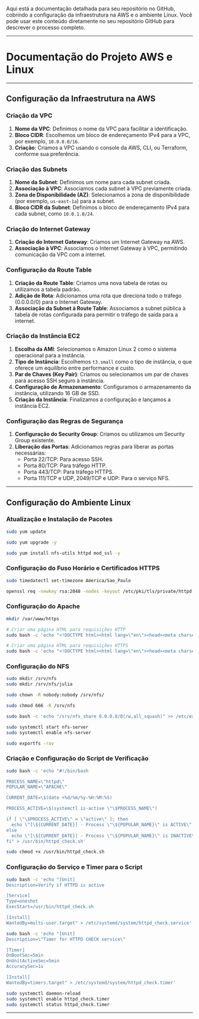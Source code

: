 Aqui está a documentação detalhada para seu repositório no GitHub, cobrindo a configuração da infraestrutura na AWS e o ambiente Linux. Você pode usar este conteúdo diretamente no seu repositório GitHub para descrever o processo completo.

---

# Documentação do Projeto AWS e Linux

---

## Configuração da Infraestrutura na AWS

### Criação da VPC

1. **Nome da VPC**: Definimos o nome da VPC para facilitar a identificação.
2. **Bloco CIDR**: Escolhemos um bloco de endereçamento IPv4 para a VPC, por exemplo, `10.0.0.0/16`.
3. **Criação**: Criamos a VPC usando o console da AWS, CLI, ou Terraform, conforme sua preferência.

### Criação das Subnets

1. **Nome da Subnet**: Definimos um nome para cada subnet criada.
2. **Associação à VPC**: Associamos cada subnet à VPC previamente criada.
3. **Zona de Disponibilidade (AZ)**: Selecionamos a zona de disponibilidade (por exemplo, `us-east-1a`) para a subnet.
4. **Bloco CIDR da Subnet**: Definimos o bloco de endereçamento IPv4 para cada subnet, como `10.0.1.0/24`.

### Criação do Internet Gateway

1. **Criação do Internet Gateway**: Criamos um Internet Gateway na AWS.
2. **Associação à VPC**: Associamos o Internet Gateway à VPC, permitindo comunicação da VPC com a internet.

### Configuração da Route Table

1. **Criação da Route Table**: Criamos uma nova tabela de rotas ou utilizamos a tabela padrão.
2. **Adição de Rota**: Adicionamos uma rota que direciona todo o tráfego (0.0.0.0/0) para o Internet Gateway.
3. **Associação da Subnet à Route Table**: Associamos a subnet pública à tabela de rotas configurada para permitir o tráfego de saída para a internet.

### Criação da Instância EC2

1. **Escolha da AMI**: Selecionamos o Amazon Linux 2 como o sistema operacional para a instância.
2. **Tipo de Instância**: Escolhemos `t3.small` como o tipo de instância, o que oferece um equilíbrio entre performance e custo.
3. **Par de Chaves (Key Pair)**: Criamos ou selecionamos um par de chaves para acesso SSH seguro à instância.
4. **Configuração de Armazenamento**: Configuramos o armazenamento da instância, utilizando 16 GB de SSD.
5. **Criação da Instância**: Finalizamos a configuração e lançamos a instância EC2.

### Configuração das Regras de Segurança

1. **Configuração do Security Group**: Criamos ou utilizamos um Security Group existente.
2. **Liberação das Portas**: Adicionamos regras para liberar as portas necessárias:
   - Porta 22/TCP: Para acesso SSH.
   - Porta 80/TCP: Para tráfego HTTP.
   - Porta 443/TCP: Para tráfego HTTPS.
   - Porta 111/TCP e UDP, 2049/TCP e UDP: Para o serviço NFS.

---

## Configuração do Ambiente Linux

### Atualização e Instalação de Pacotes

```bash
sudo yum update

sudo yum upgrade -y

sudo yum install nfs-utils httpd mod_ssl -y
```

### Configuração do Fuso Horário e Certificados HTTPS

```bash
sudo timedatectl set-timezone America/Sao_Paulo

openssl req -newkey rsa:2048 -nodes -keyout /etc/pki/tls/private/httpd.key -x509 -days 3650 -out /etc/pki/tls/certs/httpd.crt
```

### Configuração do Apache

```bash
mkdir /var/www/https

# Criar uma página HTML para requisições HTTP
sudo bash -c 'echo "<!DOCTYPE html><html lang=\"en\"><head><meta charset=\"UTF-8\"><meta name=\"viewport\" content=\"width=device-width, initial-scale=1.0\"><title>Simple HTML</title><style>body {font-family: Arial, sans-serif; margin: 0; padding: 0; background-color: #f4f4f4; color: #333;} header {background-color: #333; color: white; padding: 1em;} main {padding: 2em;} h1 {font-size: 2em; margin-bottom: 0.5em;} p {font-size: 1.2em; line-height: 1.6; text-align: justify;} footer {background-color: #333; color: white; text-align: center; padding: 1em; position: fixed; bottom: 0; width: 100%;}</style></head><body><header><h1>Some Title HTTP!</h1></header><main><h2>Welcome!</h2><p>This is a basic HTML template with some CSS styling. You can customize the content and styles as needed.</p><p>The header and footer sections are styled to be distinct, with the footer remaining fixed at the bottom of the page.</p></main><footer><span>&copy; 2024 My Website</span></footer></body></html>" > /var/www/html/index.html'

# Criar uma página HTML para requisições HTTPS
sudo bash -c 'echo "<!DOCTYPE html><html lang=\"en\"><head><meta charset=\"UTF-8\"><meta name=\"viewport\" content=\"width=device-width, initial-scale=1.0\"><title>Simple HTML</title><style>body {font-family: Arial, sans-serif; margin: 0; padding: 0; background-color: #f4f4f4; color: #333;} header {background-color: #333; color: white; padding: 1em;} main {padding: 2em;} h1 {font-size: 2em; margin-bottom: 0.5em;} p {font-size: 1.2em; line-height: 1.6; text-align: justify;} footer {background-color: #333; color: white; text-align: center; padding: 1em; position: fixed; bottom: 0; width: 100%;}</style></head><body><header><h1>Some Title HTTPS!</h1></header><main><h2>Welcome!</h2><p>This is a basic HTML template with some CSS styling. You can customize the content and styles as needed.</p><p>The header and footer sections are styled to be distinct, with the footer remaining fixed at the bottom of the page.</p></main><footer><span>&copy; 2024 My Website</span></footer></body></html>" > /var/www/html/index.html'
```

### Configuração do NFS

```bash
sudo mkdir /srv/nfs
sudo mkdir /srv/nfs/julia

sudo chown -R nobody:nobody /srv/nfs/

sudo chmod 666 -R /srv/nfs

sudo bash -c 'echo "/srv/nfs_share 0.0.0.0/0(rw,all_squash)" >> /etc/exports'

sudo systemctl start nfs-server
sudo systemctl enable nfs-server

sudo exportfs -rav
```

### Criação e Configuração do Script de Verificação

```bash
sudo bash -c 'echo "#!/bin/bash

PROCESS_NAME=\"httpd\"
POPULAR_NAME=\"APACHE\"

CURRENT_DATE=\$(date +%d/%m/%y-%H:%M:%S)

PROCESS_ACTIVE=\$(systemctl is-active \"\$PROCESS_NAME\")

if [ \"\$PROCESS_ACTIVE\" = \"active\" ]; then
  echo \"[\${CURRENT_DATE}] - Process \"\${POPULAR_NAME}\" is ACTIVE\" >> /srv/nfs/julia/ONLINE.log
else
  echo \"[\${CURRENT_DATE}] - Process \"\${POPULAR_NAME}\" is INACTIVE\" >> /srv/nfs/julia/OFFLINE.log
fi" > /usr/bin/httpd_check.sh'

sudo chmod +x /usr/bin/httpd_check.sh
```

### Configuração do Serviço e Timer para o Script

```bash
sudo bash -c 'echo "[Unit]
Description=Verify if HTTPD is active

[Service]
Type=oneshot
ExecStart=/usr/bin/httpd_check.sh

[Install]
WantedBy=multi-user.target" > /etc/systemd/system/httpd_check.service'

sudo bash -c 'echo "[Unit]
Description=\"Timer for HTTPD CHECK service\"

[Timer]
OnBootSec=5min
OnUnitActiveSec=5min
AccuracySec=1s

[Install]
WantedBy=timers.target" > /etc/systemd/system/httpd_check.timer'

sudo systemctl daemon-reload
sudo systemctl enable httpd_check.timer
sudo systemctl status httpd_check.timer
```

---

